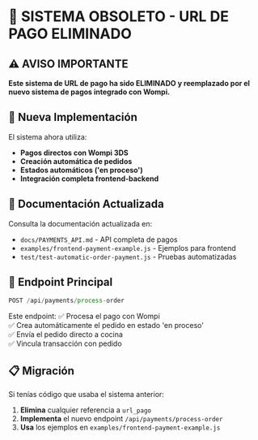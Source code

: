 # 🚨 SISTEMA OBSOLETO - URL DE PAGO ELIMINADO

## ⚠️ AVISO IMPORTANTE

**Este sistema de URL de pago ha sido ELIMINADO y reemplazado por el nuevo sistema de pagos integrado con Wompi.**

## 🔄 Nueva Implementación

El sistema ahora utiliza:

- **Pagos directos con Wompi 3DS**
- **Creación automática de pedidos**
- **Estados automáticos ('en proceso')**
- **Integración completa frontend-backend**

## 📖 Documentación Actualizada

Consulta la documentación actualizada en:
- `docs/PAYMENTS_API.md` - API completa de pagos
- `examples/frontend-payment-example.js` - Ejemplos para frontend
- `test/test-automatic-order-payment.js` - Pruebas automatizadas

## 🚀 Endpoint Principal

```javascript
POST /api/payments/process-order
```

Este endpoint:
✅ Procesa el pago con Wompi  
✅ Crea automáticamente el pedido en estado 'en proceso'  
✅ Envía el pedido directo a cocina  
✅ Vincula transacción con pedido  

## 📋 Migración

Si tenías código que usaba el sistema anterior:

1. **Elimina** cualquier referencia a `url_pago` 
2. **Implementa** el nuevo endpoint `/api/payments/process-order`
3. **Usa** los ejemplos en `examples/frontend-payment-example.js`

